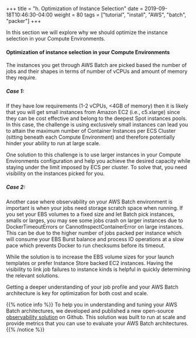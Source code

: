 +++
title = "h. Optimization of Instance Selection"
date = 2019-09-18T10:46:30-04:00
weight = 80
tags = ["tutorial", "install", "AWS", "batch", "packer"]
+++

In this section we will explore why we should optimize the instance selection in your Compute Environments.

#### Optimization of instance selection in your Compute Environments

The instances you get through AWS Batch are picked based the number of jobs and their shapes in terms of number of vCPUs and amount of memory they require. 

##### Case 1:
If they have low requirements (1-2 vCPUs, <4GB of memory) then it is likely that you will get small instances from Amazon EC2 (i.e., c5.xlarge) since they can be cost effective and belong to the deepest Spot instances pools. In this case, the challenge is using exclusively small instances can lead you to attain the maximum number of Container Instances per ECS Cluster (sitting beneath each Compute Environment) and therefore potentially hinder your ability to run at large scale. 

One solution to this challenge is to use larger instances in your Compute Environments configuration and help you achieve the desired capacity while staying under the limit imposed by ECS per cluster. To solve that, you need visibility on the instances picked for you.

##### Case 2:
Another case where observability on your AWS Batch environment is important is when your jobs need storage scratch space when running. If you set your EBS volumes to a fixed size and let Batch pick instances, smalls or larges, you may see some jobs crash on larger instances due to DockerTimeoutErrors or CannotInspectContainerError on large instances. This can be due to the higher number of jobs packed per instance which will consume your EBS Burst balance and process IO operations at a slow pace which prevents Docker to run checksums before its timeout. 

While the solution is to increase the EBS volume sizes for your launch templates or prefer Instance Store backed EC2 instances. Having the visibility to link job failures to instance kinds is helpful in quickly determining the relevant solutions.

Getting a deeper understanding of your job profile and your AWS Batch architecture is key for optimization for both cost and scale.

{{% notice info %}}
To help you in understanding and tuning your AWS Batch architectures, we developed and published a new open-source [observability solution](https://github.com/aws-samples/aws-batch-runtime-monitoring) on Github. This solution was built to run at scale and provide metrics that you can use to evaluate your AWS Batch architectures.  
{{% /notice %}}
